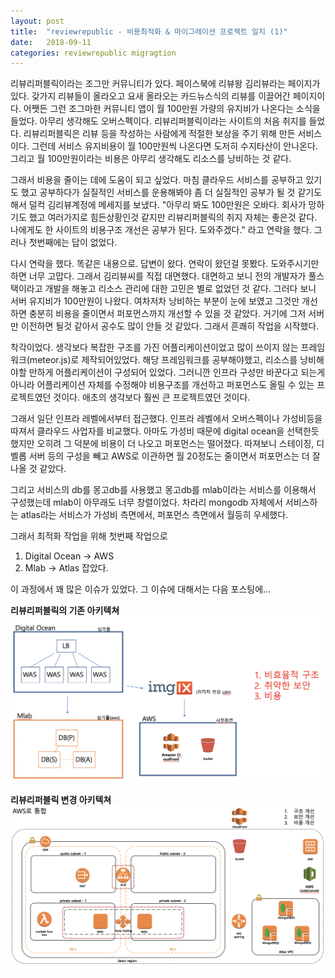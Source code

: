 ```yaml
---
layout: post
title:  "reviewrepublic - 비용최적화 & 마이그레이션 프로젝트 일지 (1)"
date:   2018-09-11
categories: reviewrepublic migragtion
---
```


리뷰리퍼블릭이라는 조그만 커뮤니티가 있다. 페이스북에 리뷰왕 김리뷰라는 페이지가 있다. 갖가지 리뷰들이 올라오고 요새 올라오는 카드뉴스식의 리뷰를 이끌어간 페이지이다. 어쨋든 그런 조그마한 커뮤니티 앱이 월 100만원 가량의 유지비가 나온다는 소식을 들었다. 아무리 생각해도 오버스펙이다. 리뷰리퍼블릭이라는 사이트의 처음 취지를 들었다. 리뷰리퍼블릭은 리뷰 등을 작성하는 사람에게 적절한 보상을 주기 위해 만든 서비스이다. 그런데 서비스 유지비용이 월 100만원씩 나온다면 도저히 수지타산이 안나온다. 그리고 월 100만원이라는 비용은 아무리 생각해도 리소스를 낭비하는 것 같다. 

그래서 비용을 줄이는 데에 도움이 되고 싶었다. 마침 클라우드 서비스를 공부하고 있기도 했고 공부하다가 실질적인 서비스를 운용해봐야 좀 더 실질적인 공부가 될 것 같기도 해서 덜컥 김리뷰계정에 메세지를 보냈다. "아무리 봐도 100만원은 오바다. 회사가 망하기도 했고 여러가지로 힘든상황인것 같지만 리뷰리퍼블릭의 취지 자체는 좋은것 같다. 나에게도 한 사이트의 비용구조 개선은 공부가 된다. 도와주겠다." 라고 연락을 했다. 그러나 첫번째에는 답이 없었다. 

다시 연락을 했다. 똑같은 내용으로. 답변이 왔다. 연락이 왔던걸 못봤다. 도와주시기만 하면 너무 고맙다. 그래서 김리뷰씨를 직접 대면했다. 대면하고 보니 전의 개발자가 풀스택이라고 개발을 해놓고 리소스 관리에 대한 고민은 별로 없었던 것 같다. 그러다 보니 서버 유지비가 100만원이 나왔다. 여차저차 낭비하는 부분이 눈에 보였고 그것만 개선하면 충분히 비용을 줄이면서 퍼포먼스까지 개선할 수 있을 것 같았다. 거기에 그저 서버만 이전하면 될것 같아서 공수도 많이 안들 것 같았다. 그래서 흔쾌히 작업을 시작했다. 

착각이었다. 생각보다 복잡한 구조를 가진 어플리케이션이었고 많이 쓰이지 않는 프레임워크(meteor.js)로 제작되어있었다. 해당 프레임워크를 공부해야했고, 리소스를 낭비해야할 만하게 어플리케이션이 구성되어 있었다. 그러니깐 인프라 구성만 바꾼다고 되는게 아니라 어플리케이션 자체를 수정해야 비용구조를 개선하고 퍼포먼스도 올릴 수 있는 프로젝트였던 것이다. 애초의 생각보다 훨씬 큰 프로젝트였던 것이다. 

그래서 일단 인프라 레벨에서부터 접근했다. 인프라 레벨에서 오버스펙이나 가성비등을 따져서 클라우드 사업자를 비교했다. 아마도 가성비 때문에 digital ocean을 선택한듯 했지만 오히려 그 덕분에 비용이 더 나오고 퍼포먼스는 떨어졌다. 따져보니 스테이징, 디벨롭 서버 등의 구성을 빼고 AWS로 이관하면 월 20정도는 줄이면서 퍼포먼스는 더 잘 나올 것 같았다. 

그리고 서비스의 db를 몽고db를 사용했고 몽고db를 mlab이라는 서비스를 이용해서 구성했는데 mlab이 아무래도 너무 창렬이었다. 차라리 mongodb 자체에서 서비스하는 atlas라는 서비스가 가성비 측면에서, 퍼포먼스 측면에서 월등히 우세했다. 

그래서 최적화 작업을 위해 첫번째 작업으로 
1. Digital Ocean -> AWS
2. Mlab -> Atlas
잡았다. 

이 과정에서 꽤 많은 이슈가 있었다. 그 이슈에 대해서는 다음 포스팅에... 

**리뷰리퍼블릭의 기존 아키텍쳐**
![그림1](/images/reviewrepublic-legacy.png)

**리뷰리퍼블릭 변경 아키텍쳐**
![그림2](/images/reviewrepublic-tobe.png)
